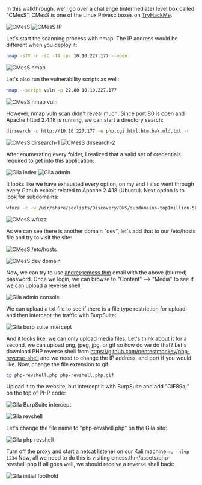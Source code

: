 In this walkthrough, we'll go over a challenge (intermediate) level box called "CMesS". CMesS is one of the Linux Privesc boxes on [TryHackMe](https://tryhackme.com/room/cmess).

![CMesS](CMesS.png)
![CMesS IP](CMesS-IP.png)

Let's start the scanning process with nmap. The IP address would be different when you deploy it:
```bash
nmap -sTV -n -sC -T4 -p- 10.10.227.177 --open
```
![CMesS nmap](CMesS-nmap.png)

Let's also run the vulnerability scripts as well:
```bash
nmap --script vuln -p 22,80 10.10.227.177
```
![CMesS nmap vuln](CMesS-nmap-vuln.png)

However, nmap vuln scan didn't reveal much. Since port 80 is open and Apache httpd 2.4.18 is running, we can start a directory search:
```bash
dirsearch -u http://10.10.227.177 -e php,cgi,html,htm,bak,old,txt -r
```
![CMesS dirsearch-1](CMesS-dirsearch-1.png)
![CMesS dirsearch-2](CMesS-dirsearch-2.png)

After enumerating every folder, I realized that a valid set of credentials required to get into this application:

![Gila index](Gila-index.png)
![Gila admin](Gila-admin.png)

It looks like we have exhausted every option, on my end I also went through every Github exploit related to Apache 2.4.18 (Ubuntu). Next option is to look for subdomains:
```bash
wfuzz -c -w /usr/share/seclists/Discovery/DNS/subdomains-top1million-5000.txt --hl 107 -H "Host: FUZZ.cmess.thm" -u http://cmess.thm -t 100
```
![CMesS wfuzz](wfuzz.png)

As we can see there is another domain "dev", let's add that to our /etc/hosts file and try to visit the site:

![CMesS /etc/hosts](CMesS-hosts.png)

![CMesS dev domain](CMesS-dev-domain.png)

Now, we can try to use andre@cmess.thm email with the above (blurred) password. Once we login, we can browse to "Content" --> "Media" to see if we can upload a reverse shell:

![Gila admin console](Gila-admin-console.png)

We can upload a txt file to see if there is a file type restriction for upload and then intercept the traffic with BurpSuite:

![Gila burp suite intercept](Gila-burp-suite-intercept.png)

And it looks like, we can only upload media files. Let's think about it for a second, we can upload png, jpeg, jpg, or gif so how do we do that? Let's download PHP reverse shell from https://github.com/pentestmonkey/php-reverse-shell and we need to change the IP address, and port if you would like. Now, change the file extension to gif:
```bash
cp php-revshell.php php-revshell.php.gif
```
Upload it to the website, but intercept it with BurpSuite and add "GIF89a;" on the top of PHP code:

![Gila BurpSuite intercept](Gila-gif-intercept.png)

![Gila revshell](Gila-revshell.png)

Let's change the file name to "php-revshell.php" on the Gila site:

![Gila php revshell](Gila-revshell-php.png)

Turn off the proxy and start a netcat listener on our Kali machine ```nc -nlvp 1234``` Now, all we need to do this is visiting cmess.thm/assets/php-revshell.php If all goes well, we should receive a reverse shell back:

![Gila initial foothold](Gila-initial-foothold.png)
